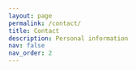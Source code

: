 ```yaml
---
layout: page
permalink: /contact/
title: Contact
description: Personal information
nav: false
nav_order: 2
---
```

